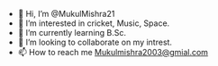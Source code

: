 - 👋 Hi, I’m @MukulMishra21
- 👀 I’m interested in cricket, Music, Space.
- 🌱 I’m currently learning B.Sc.
- 💞️ I’m looking to collaborate on my intrest.
- 📫 How to reach me Mukulmishra2003@gmial.com

<!---
MukulMishra21/MukulMishra21 is a ✨ special ✨ repository because its `README.md` (this file) appears on your GitHub profile.
You can click the Preview link to take a look at your changes.
--->
